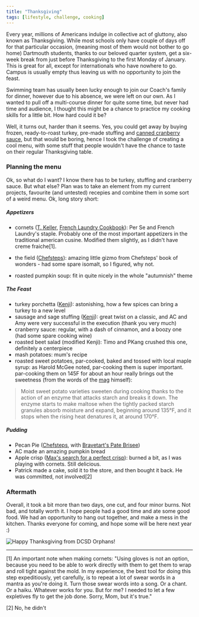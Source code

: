 ```yaml
---
title: "Thanksgiving"
tags: [lifestyle, challenge, cooking]
---
```


Every year, millions of Americans indulge in collective act of gluttony, also
known as Thanksgiving. While most schools only have couple of days off for that particular occasion,
(meaning most of them would not bother to go home)
Dartmouth students, thanks to our beloved quarter system, get a six-week break from
just before Thanksgiving to the first Monday of January. This is great for all, except
for internationals who have nowhere to go. Campus is usually empty
thus leaving us with no opportunity to join the feast.

Swimming team has usually been lucky enough to join our Coach's
family for dinner, however due to his absence, we were left on our own. As I
wanted to pull off a multi-course dinner for quite some time, but never had time
and audience, I thought this might be a chance to practice my cooking skills
for a little bit. How hard could it be?

Well, it turns out, harder than it seems. Yes, you could get away by buying
frozen, ready-to-roast turkey, pre-made stuffing and
[canned cranberry sauce](https://65.media.tumblr.com/f2956716147bbfd0b0a9cfde85a42f62/tumblr_nxxa6eOyJk1s4e01ho1_500.png),
but that would be boring, hence I took the challenge of creating a cool menu,
with some stuff that people wouldn't have the chance to taste on their regular
Thanksgiving table.  

### Planning the menu
Ok, so what do I want?
I know there has to be turkey, stuffing and cranberry sauce. But what else?
Plan was to take an element from my current projects, favourite (and untested) recepies and combine them in some sort of a weird menu. Ok, long story short:

##### Appetizers
- cornets ([T. Keller](https://www.thomaskeller.com/), [French Laundry Cookbook](https://www.amazon.com/French-Laundry-Cookbook-Thomas-Library/dp/1579651267)):
Per Se and French Laundry's staple. Probably one of the most important
appetizers in the traditional american cusine. Modified them slightly, as I
didn't have creme fraiche[1].

- the field ([Chefsteps](https://www.chefsteps.com/activities/course-3-the-field)): amazing little gizmo from Chefsteps' book of wonders - had some
spare isomalt, so I figured, why not.

- roasted pumpkin soup: fit in quite nicely in the whole "autumnish" theme

##### The Feast
- turkey porchetta ([Kenji](http://www.seriouseats.com/2013/11/the-food-lab-turkey-porchetta-thanksgiving-recipe.html)): astonishing, how a few spices can bring a turkey to
a new level
- sausage and sage stuffing ([Kenji](https://www.youtube.com/watch?v=OmVleRqMd8g)): great twist on a classic, and AC and Amy
were very successful in the execution (thank you very much)
- cranberry sauce: regular, with a dash of cinnamon, and a boozy one (had some
    spare cooking wine)
- roasted beet salad (modified Kenji): Timo and PKang crushed this one, definitely a
centerpiece
- mash potatoes: mum's recipe
- roasted sweet potatoes, par-cooked, baked and tossed with local maple syrup: as Harold McGee noted, par-cooking them is super important. par-cooking them
on 145F for about an hour really brings out the sweetness
(from the words of the [mag](http://www.curiouscook.com/site/about-harold-mcgee.html)
himself):
> Moist sweet potato varieties sweeten during cooking thanks to the
action of an enzyme that attacks starch and breaks it down. The enzyme starts to make maltose when the tightly packed starch granules absorb moisture and expand, beginning around 135°F, and it stops when the rising heat denatures it, at around 170°F.



##### Pudding
- Pecan Pie ([Chefsteps](https://www.chefsteps.com/activities/pecan-pie), with [Bravetart's Pate Brisee](https://www.youtube.com/watch?v=gKrD1RKzAKQ))
- AC made an amazing pumpkin bread
- Apple crisp ([Max's search for a perfect crisp](http://www.seriouseats.com/2014/10/how-to-make-perfect-apple-crisp.html)): burned a bit, as
I was playing with cornets. Still delicious.
- Patrick made a cake, sold it to the store, and then bought it back. He was committed, not involved[2]


### Aftermath
Overall, it took a bit more than two days, one cut, and four minor burns. Not bad, and totally worth it.
I hope people had a good time and ate some good food. We had an opportunity to hang out together, and make a mess in the kitchen. Thanks everyone for coming,
and hope some will be here next year :)




![Happy Thanksgiving from DCSD Orphans!](http://i.imgur.com/Dp751zO.jpg)


-----------------------
[1] An important note when making cornets:
"Using gloves is not an option, because you need to be able to work directly with them to get them to wrap and roll tight against the mold. In my experience, the best tool for doing this step expeditiously, yet carefully, is to repeat a lot of swear words in a mantra as you're doing it. Turn those swear words into a song. Or a chant. Or a haiku. Whatever works for you. But for me? I needed to let a few expletives fly to get the job done. Sorry, Mom, but it's true."

[2] No, he didn't
